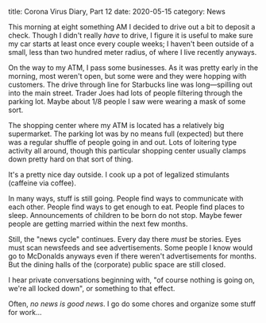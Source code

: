 title: Corona Virus Diary, Part 12
date: 2020-05-15
category: News

This morning at eight something AM I decided to drive out a bit to
deposit a check. Though I didn't really *have* to drive, I figure it
is useful to make sure my car starts at least once every couple weeks;
I haven't been outside of a small, less than two hundred meter radius,
of where I live recently anyways.

On the way to my ATM, I pass some businesses. As it was pretty early
in the morning, most weren't open, but some were and they were hopping
with customers.  The drive through line for Starbucks line was
long&mdash;spilling out into the main street. Trader Joes had lots of
people filtering through the parking lot. Maybe about 1/8 people I saw
were wearing a mask of some sort.

The shopping center where my ATM is located has a relatively big
supermarket. The parking lot was by no means full (expected) but there
was a regular shuffle of people going in and out. Lots of loitering
type activity all around, though this particular shopping center
usually clamps down pretty hard on that sort of thing.

It's a pretty nice day outside. I cook up a pot of legalized
stimulants (caffeine via coffee). 

In many ways, stuff is still going. People find ways to communicate
with each other. People find ways to get enough to eat. People find
places to sleep. Announcements of children to be born do not stop. 
Maybe fewer people are getting married within the next few months.

Still, the "news cycle" continues. Every day there *must* be
stories. Eyes must scan newsfeeds and see advertisements. Some people
I know would go to McDonalds anyways even if there weren't
advertisements for months. But the dining halls of the (corporate)
public space are still closed.

I hear private conversations beginning with, "of course nothing is
going on, we're all locked down", or something to that effect.

Often, *no news is good news*. I go do some chores and organize some
stuff for work...


